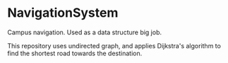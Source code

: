 # NavigationSystem
Campus navigation. Used as a data structure big job. 

This repository uses undirected graph, and applies Dijkstra's algorithm to find the shortest road towards the destination.

